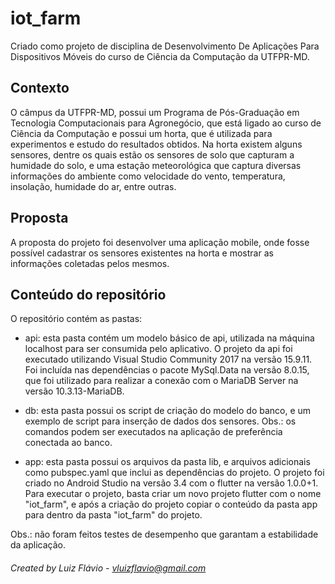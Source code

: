 # iot_farm
Criado como projeto de disciplina de Desenvolvimento De Aplicações Para Dispositivos Móveis do curso de Ciência da Computação da UTFPR-MD.

## Contexto

O câmpus da UTFPR-MD, possui um Programa de Pós-Graduação em Tecnologia Computacionais para Agronegócio, que está ligado ao curso de Ciência da Computação e possui um horta, que é utilizada para experimentos e estudo do resultados obtidos. Na horta existem alguns sensores, dentre os quais estão os sensores de solo que capturam a humidade do solo, e uma estação meteorológica que captura diversas informações do ambiente como velocidade do vento, temperatura, insolação, humidade do ar, entre outras.

## Proposta

A proposta do projeto foi desenvolver uma aplicação mobile, onde fosse possível cadastrar os sensores existentes na horta e mostrar as informações coletadas pelos mesmos.

## Conteúdo do repositório

O repositório contém as pastas: 
- api: esta pasta contém um modelo básico de api, utilizada na máquina localhost para ser consumida pelo aplicativo. O projeto da api foi executado utilizando Visual Studio Community 2017 na versão 15.9.11. Foi incluída nas dependências o pacote MySql.Data na versão 8.0.15, que foi utilizado para realizar a conexão com o MariaDB Server na versão 10.3.13-MariaDB.

- db: esta pasta possui os script de criação do modelo do banco, e um exemplo de script para inserção de dados dos sensores. Obs.: os comandos podem ser executados na aplicação de preferência conectada ao banco.

- app: esta pasta possui os arquivos da pasta lib, e arquivos adicionais como pubspec.yaml que inclui as dependências do projeto. O projeto foi criado no Android Studio na versão 3.4 com o flutter na versão 1.0.0+1. Para executar o projeto, basta criar um novo projeto flutter com o nome "iot_farm", e após a criação do projeto copiar o conteúdo da pasta app para dentro da pasta "iot_farm" do projeto.

Obs.: não foram feitos testes de desempenho que garantam a estabilidade da aplicação.

###### Created by Luiz Flávio - vluizflavio@gmail.com
